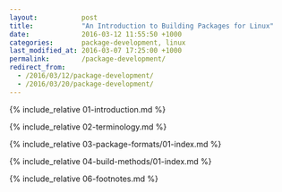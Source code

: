```yaml
---
layout:           post
title:            "An Introduction to Building Packages for Linux"
date:             2016-03-12 11:55:50 +1000
categories:       package-development, linux
last_modified_at: 2016-03-07 17:25:00 +1000
permalink:        /package-development/
redirect_from:  
  - /2016/03/12/package-development/  
  - /2016/03/20/package-development/
---
```


{% include_relative 01-introduction.md %}

{% include_relative 02-terminology.md %}

{% include_relative 03-package-formats/01-index.md %}

{% include_relative 04-build-methods/01-index.md %}

{% include_relative 06-footnotes.md %}
